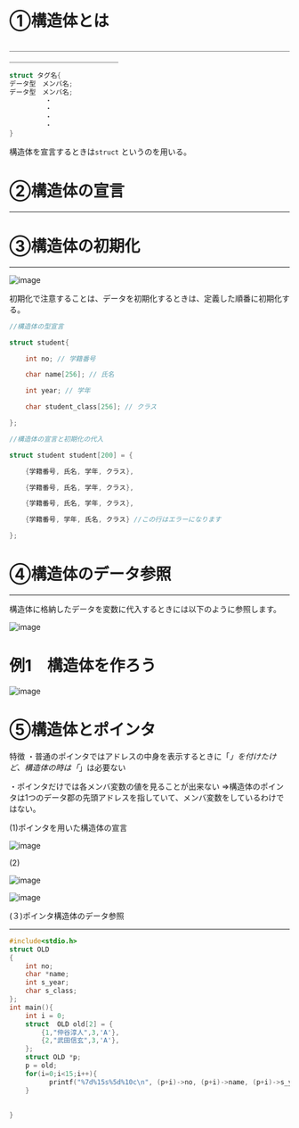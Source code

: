 # ➀構造体とは


＿＿＿＿＿＿＿＿＿＿＿＿＿＿＿＿＿＿＿＿＿＿＿＿＿＿＿＿＿＿＿＿＿＿＿＿＿＿＿＿＿＿＿＿＿＿＿＿＿＿

```c
struct タグ名{
データ型　メンバ名;
データ型　メンバ名;
         ・
         ・
         ・
         ・
}
```
構造体を宣言するときは```struct``` というのを用いる。


# ➁構造体の宣言

_________________________________________________________________________________________________


# ➂構造体の初期化

__________________________________________________________________________________________________


![image](https://user-images.githubusercontent.com/82156802/136477615-09ea4a97-a35a-4642-a5e1-c35e5cba35ec.png)


初期化で注意することは、データを初期化するときは、定義した順番に初期化する。


```c
//構造体の型宣言

struct student{

    int no; // 学籍番号

    char name[256]; // 氏名

    int year; // 学年

    char student_class[256]; // クラス

};

//構造体の宣言と初期化の代入

struct student student[200] = {

    {学籍番号, 氏名, 学年, クラス},

    {学籍番号, 氏名, 学年, クラス},

    {学籍番号, 氏名, 学年, クラス},

    {学籍番号, 学年, 氏名, クラス} //この行はエラーになります

};

```

# ➃構造体のデータ参照


_____________________________________________________________________________


構造体に格納したデータを変数に代入するときには以下のように参照します。


![image](https://user-images.githubusercontent.com/82156802/136480824-31b66741-14f6-447e-875a-e5f8d0987e50.png)


# 例1　構造体を作ろう
![image](https://user-images.githubusercontent.com/82156802/136480989-42018ef4-aeff-482a-a9ac-9ecf797df54f.png)


# ➄構造体とポインタ

特徴
・普通のポインタではアドレスの中身を表示するときに「*」を付けたけど、構造体の時は「*」は必要ない


・ポインタだけでは各メンバ変数の値を見ることが出来ない
=>構造体のポインタは1つのデータ郡の先頭アドレスを指していて、メンバ変数をしているわけではない。


(1)ポインタを用いた構造体の宣言


![image](https://user-images.githubusercontent.com/82156802/136481340-3a12dfd8-3de2-4d3e-97ee-cd9532bd60d8.png)


(2)


![image](https://user-images.githubusercontent.com/82156802/136481353-4bb154e1-2f74-44b3-a7eb-c89c51cd2b57.png)


![image](https://user-images.githubusercontent.com/82156802/136481381-bc7a2a12-d1f4-4ed5-aed6-4545bb9bda85.png)

(３)ポインタ構造体のデータ参照


_________________________________________________________________________________________________

```c
#include<stdio.h>
struct OLD
{
	int no;
	char *name;
	int s_year;
	char s_class;
};
int main(){
	int i = 0;
	struct  OLD old[2] = {
		{1,"仲谷淳人",3,'A'},
		{2,"武田信玄",3,'A'},
	};
	struct OLD *p;
	p = old;
	for(i=0;i<15;i++){
		  printf("%7d%15s%5d%10c\n", (p+i)->no, (p+i)->name, (p+i)->s_year, (p+i)->s_class);
	}
	
	
}
```



